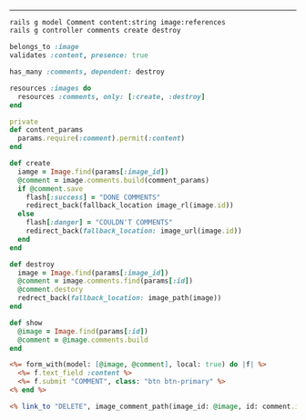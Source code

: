 ######
---

```sh
rails g model Comment content:string image:references
rails g controller comments create destroy
```

```models/comment.rb
belongs_to :image
validates :content, presence: true
```

```models/image.rb
has_many :comments, dependent: destroy
```

```config/routes.rb
resources :images do
  resources :comments, only: [:create, :destroy]
end
```

```app/controller/controllers_comments.rb
private 
def content_params
  params.require(:comment).permit(:content)
end

def create
  iamge = Image.find(params[:image_id])
  @comment = image.comments.build(comment_params)
  if @comment.save
    flash[:success] = "DONE COMMENTS"
    redirect_back(fallback_location image_rl(image.id))
  else
    flash[:danger] = "COULDN'T COMMENTS"
    redirect_back(fallback_location: image_url(image.id))
  end
end

def destroy
  image = Image.find(params[:image_id])
  @comment = image.comments.find(params[:id])
  @comment.destory
  redrect_back(fallback_location: image_path(image))
end

def show
  @image = Image.find(params[:id])
  @comment = @image.comments.build
end
```

```app/views/_form.html.erb
<%= form_with(model: [@image, @comment], local: true) do |f| %>
  <%= f.text_field :content %>
  <%= f.submit "COMMENT", class: "btn btn-primary" %>
<% end %>

<% link_to "DELETE", image_comment_path(image_id: @image, id: comment.id), method: :delete %>
```



```
```

```
```

```
```




